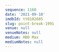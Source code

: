 ```yaml
---
sequence: 1160
date: '2021-09-18'
imdbId: tt0102685
slug: point-break-1991
venue: null
venueNotes: null
medium: HBO Max
mediumNotes: null
---
```


